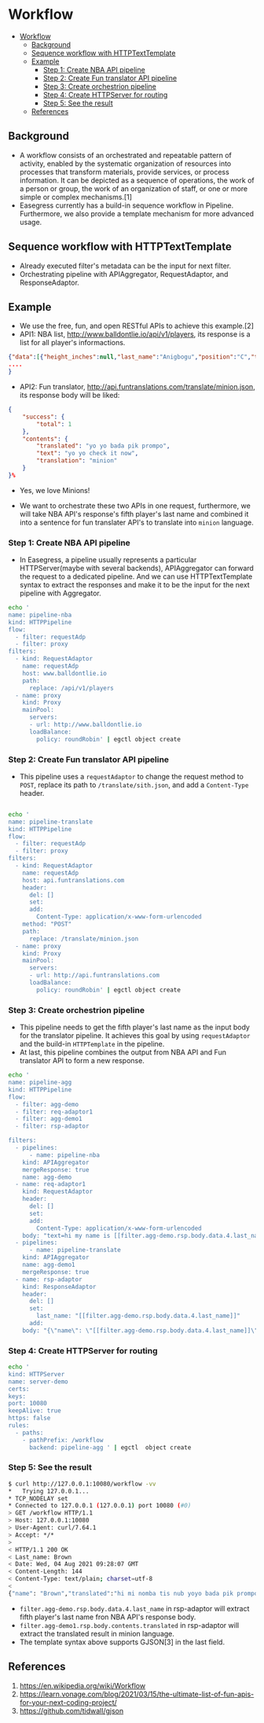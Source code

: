 # Workflow

- [Workflow](#workflow)
  - [Background](#background)
  - [Sequence workflow with HTTPTextTemplate](#sequence-workflow-with-httptexttemplate)
  - [Example](#example)
    - [Step 1: Create NBA API pipeline](#step-1-create-nba-api-pipeline)
    - [Step 2: Create Fun translator API pipeline](#step-2-create-fun-translator-api-pipeline)
    - [Step 3: Create orchestrion pipeline](#step-3-create-orchestrion-pipeline)
    - [Step 4: Create HTTPServer for routing](#step-4-create-httpserver-for-routing)
    - [Step 5: See the result](#step-5-see-the-result)
  - [References](#references)

## Background

* A workflow consists of an orchestrated and repeatable pattern of activity, enabled by the systematic organization of resources into processes that transform materials, provide services, or process information. It can be depicted as a sequence of operations, the work of a person or group, the work of an organization of staff, or one or more simple or complex mechanisms.[1]
* Easegress currently has a build-in sequence workflow in Pipeline. Furthermore, we also provide a template mechanism for more advanced usage.

## Sequence workflow with HTTPTextTemplate

* Already executed filter's metadata can be the input for next filter.
* Orchestrating pipeline with APIAggregator, RequestAdaptor, and ResponseAdaptor.


## Example
* We use the free, fun, and open RESTful APIs to achieve this example.[2]
* API1: NBA list, http://www.balldontlie.io/api/v1/players, its response is a list for all player's informactions.
``` json
{"data":[{"height_inches":null,"last_name":"Anigbogu","position":"C","team":{"id":12,"abbreviation":"IND","city":"Indiana","conference":"East","division":"Central","full_name":"Indiana Pacers","name":"Pacers"},"weight_pounds":null,"id":14,"first_name":"Ike","height_feet":null},{"last_name":"Baker","position":"G","team":{"id":20,"abbreviation":"NYK",
....
}
```
* API2: Fun translator, http://api.funtranslations.com/translate/minion.json, its response body will be liked:
```json
{
    "success": {
        "total": 1
    },
    "contents": {
        "translated": "yo yo bada pik prompo",
        "text": "yo yo check it now",
        "translation": "minion"
    }
}%  
```
* Yes, we love Minions!

* We want to orchestrate these two APIs in one request, furthermore, we will take NBA API's response's fifth player's last name and combined it into a sentence for fun translater API's to translate into `minion` language.


### Step 1: Create NBA API pipeline 

* In Easegress, a pipeline usually represents a particular HTTPServer(maybe with several backends), APIAggregator can forward the request to a dedicated pipeline. And we can use HTTPTextTemplate syntax to extract the responses and make it to be the input for the next pipeline with Aggregator.

``` bash  
echo '
name: pipeline-nba
kind: HTTPPipeline
flow:
  - filter: requestAdp
  - filter: proxy
filters:
  - kind: RequestAdaptor
    name: requestAdp
    host: www.balldontlie.io
    path:
      replace: /api/v1/players
  - name: proxy
    kind: Proxy
    mainPool:
      servers:
      - url: http://www.balldontlie.io
      loadBalance:
        policy: roundRobin' | egctl object create 
```

### Step 2: Create Fun translator API pipeline 

* This pipeline uses a `requestAdaptor` to change the request method to `POST`, replace its path to `/translate/sith.json`, and add a `Content-Type` header.  

``` bash

echo '
name: pipeline-translate
kind: HTTPPipeline
flow:
  - filter: requestAdp
  - filter: proxy
filters:
  - kind: RequestAdaptor
    name: requestAdp
    host: api.funtranslations.com 
    header:
      del: []
      set:
      add:
        Content-Type: application/x-www-form-urlencoded
    method: "POST"
    path:
      replace: /translate/minion.json 
  - name: proxy
    kind: Proxy
    mainPool:
      servers:
      - url: http://api.funtranslations.com
      loadBalance:
        policy: roundRobin' | egctl object create 

```

### Step 3: Create orchestrion pipeline 

* This pipeline needs to get the fifth player's last name as the input body for the translator pipeline. It achieves this goal by using `requestAdaptor` and the build-in `HTTPTemplate` in the pipeline.
* At last, this pipeline combines the output from NBA API and Fun translator API to form a new response.

``` bash 
echo '
name: pipeline-agg
kind: HTTPPipeline
flow:
  - filter: agg-demo
  - filter: req-adaptor1
  - filter: agg-demo1
  - filter: rsp-adaptor

filters:
  - pipelines:
      - name: pipeline-nba
    kind: APIAggregator
    mergeResponse: true
    name: agg-demo
  - name: req-adaptor1
    kind: RequestAdaptor
    header:
      del: [] 
      set: 
      add: 
        Content-Type: application/x-www-form-urlencoded
    body: "text=hi my name is [[filter.agg-demo.rsp.body.data.4.last_name]] yoyo check it now" 
  - pipelines:
      - name: pipeline-translate
    kind: APIAggregator
    name: agg-demo1
    mergeResponse: true
  - name: rsp-adaptor
    kind: ResponseAdaptor
    header:
      del: [] 
      set: 
        last_name: "[[filter.agg-demo.rsp.body.data.4.last_name]]" 
      add: 
    body: "{\"name\": \"[[filter.agg-demo.rsp.body.data.4.last_name]]\",\"translated\":\"[[filter.agg-demo1.rsp.body.contents.translated]]\", \"origin\":\"[[filter.agg-demo1.rsp.body.contents.text]]\", \"language\":\"[[filter.agg-demo1.rsp.body.contents.translation]]\"}" ' | egctl  object create 

```

### Step 4: Create HTTPServer for routing

``` bash
echo '
kind: HTTPServer
name: server-demo
certs:
keys:
port: 10080
keepAlive: true
https: false
rules:
  - paths:
    - pathPrefix: /workflow
      backend: pipeline-agg ' | egctl  object create 

```

### Step 5: See the result 

``` bash
$ curl http://127.0.0.1:10080/workflow -vv
*   Trying 127.0.0.1...
* TCP_NODELAY set
* Connected to 127.0.0.1 (127.0.0.1) port 10080 (#0)
> GET /workflow HTTP/1.1
> Host: 127.0.0.1:10080
> User-Agent: curl/7.64.1
> Accept: */*
> 
< HTTP/1.1 200 OK
< Last_name: Brown
< Date: Wed, 04 Aug 2021 09:28:07 GMT
< Content-Length: 144
< Content-Type: text/plain; charset=utf-8
< 
{"name": "Brown","translated":"hi mi nomba tis nub yoyo bada pik prompo", "origin":"hi my name is Brown yoyo check it now", "language":"minion"}

```


* `filter.agg-demo.rsp.body.data.4.last_name` in rsp-adaptor will extract fifth player's last name fron NBA API's response body.
* `filter.agg-demo1.rsp.body.contents.translated` in rsp-adaptor will extract the translated result in minion language.
* The template syntax above supports GJSON[3] in the last field.

## References

1. https://en.wikipedia.org/wiki/Workflow
2. https://learn.vonage.com/blog/2021/03/15/the-ultimate-list-of-fun-apis-for-your-next-coding-project/ 
3. https://github.com/tidwall/gjson
